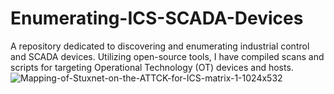 # Enumerating-ICS-SCADA-Devices
A repository dedicated to discovering and enumerating industrial control and SCADA devices. Utilizing open-source tools, I have compiled scans and scripts for targeting Operational Technology (OT) devices and hosts. 
![Mapping-of-Stuxnet-on-the-ATTCK-for-ICS-matrix-1-1024x532](https://user-images.githubusercontent.com/72598486/132959154-3258f30d-113d-452c-b33f-e12147798d4b.png)
